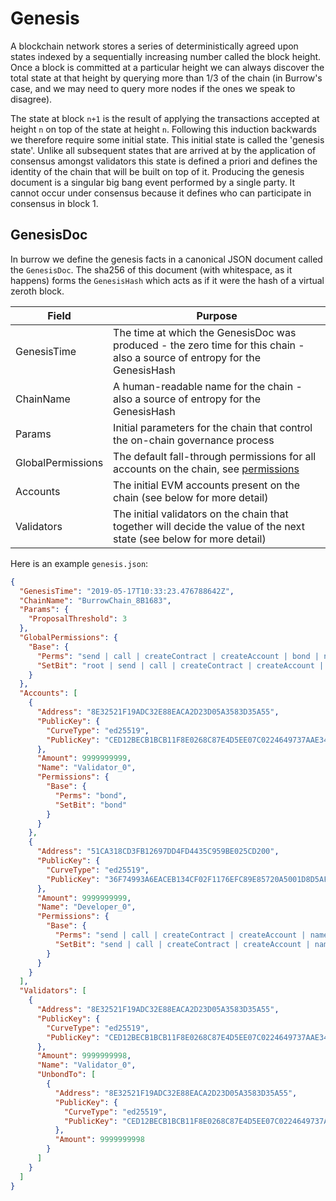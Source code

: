 # Genesis

A blockchain network stores a series of deterministically agreed upon states indexed by a sequentially increasing number called the block height. Once a block is committed at a particular height we can always discover the total state at that height by querying more than 1/3 of the chain (in Burrow's case, and we may need to query more nodes if the ones we speak to disagree).

The state at block `n+1` is the result of applying the transactions accepted at height `n` on top of the state at height `n`. Following this induction backwards we therefore require some initial state. This initial state is called the 'genesis state'. Unlike all subsequent states that are arrived at by the application of consensus amongst validators this state is defined a priori and defines the identity of the chain that will be built on top of it. Producing the genesis document is a singular big bang event performed by a single party. It cannot occur under consensus because it defines who can participate in consensus in block 1.

## GenesisDoc
In burrow we define the genesis facts in a canonical JSON document called the `GenesisDoc`. The sha256 of this document (with whitespace, as it happens) forms the `GenesisHash` which acts as if it were the hash of a virtual zeroth block.


| Field | Purpose |
|-------|---------|
| GenesisTime | The time at which the GenesisDoc was produced - the zero time for this chain - also a source of entropy for the GenesisHash |
| ChainName | A human-readable name for the chain - also a source of entropy for the GenesisHash |
| Params | Initial parameters for the chain that control the on-chain governance process |
| GlobalPermissions | The default fall-through permissions for all accounts on the chain, see [permissions](permissions.md) |
| Accounts | The initial EVM accounts present on the chain (see below for more detail) |
| Validators | The initial validators on the chain that together will decide the value of the next state (see below for more detail) |

Here is an example `genesis.json`:
```json
{
  "GenesisTime": "2019-05-17T10:33:23.476788642Z",
  "ChainName": "BurrowChain_8B1683",
  "Params": {
    "ProposalThreshold": 3
  },
  "GlobalPermissions": {
    "Base": {
      "Perms": "send | call | createContract | createAccount | bond | name | proposal | input | batch | hasBase | hasRole",
      "SetBit": "root | send | call | createContract | createAccount | bond | name | proposal | input | batch | hasBase | setBase | unsetBase | setGlobal | hasRole | addRole | removeRole"
    }
  },
  "Accounts": [
    {
      "Address": "8E32521F19ADC32E88EACA2D23D05A3583D35A55",
      "PublicKey": {
        "CurveType": "ed25519",
        "PublicKey": "CED12BECB1BCB11F8E0268C87E4D5EE07C0224649737AAE3468373BD3F89DA1E"
      },
      "Amount": 9999999999,
      "Name": "Validator_0",
      "Permissions": {
        "Base": {
          "Perms": "bond",
          "SetBit": "bond"
        }
      }
    },
    {
      "Address": "51CA318CD3FB12697DD4FD4435C959BE025CD200",
      "PublicKey": {
        "CurveType": "ed25519",
        "PublicKey": "36F74993A6EACEB134CF02F1176EFC89E85720A5001D8D5AF46A2BCC99FBCD1E"
      },
      "Amount": 9999999999,
      "Name": "Developer_0",
      "Permissions": {
        "Base": {
          "Perms": "send | call | createContract | createAccount | name | proposal | input | hasRole | removeRole",
          "SetBit": "send | call | createContract | createAccount | name | proposal | input | hasRole | removeRole"
        }
      }
    }
  ],
  "Validators": [
    {
      "Address": "8E32521F19ADC32E88EACA2D23D05A3583D35A55",
      "PublicKey": {
        "CurveType": "ed25519",
        "PublicKey": "CED12BECB1BCB11F8E0268C87E4D5EE07C0224649737AAE3468373BD3F89DA1E"
      },
      "Amount": 9999999998,
      "Name": "Validator_0",
      "UnbondTo": [
        {
          "Address": "8E32521F19ADC32E88EACA2D23D05A3583D35A55",
          "PublicKey": {
            "CurveType": "ed25519",
            "PublicKey": "CED12BECB1BCB11F8E0268C87E4D5EE07C0224649737AAE3468373BD3F89DA1E"
          },
          "Amount": 9999999998
        }
      ]
    }
  ]
}

```
